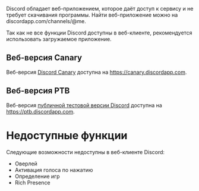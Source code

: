 <!-- TITLE: [RU] Discord Web -->
<!-- SUBTITLE: Веб-клиент Discord -->

Discord обладает веб-приложением, которое даёт доступ к сервису и не требует скачивания программы. Найти веб-приложение можно на discordapp.com/channels/@me. 

Так как не все функции Discord доступны в веб-клиенте, рекомендуется использовать загружаемое приложение. 

## Веб-версия Canary
Веб-версия [Discord Canary](/ru/canary) доступна на https://canary.discordapp.com.

## Веб-версия PTB
Веб-версия [публичной тестовой версии Discord](/ru/ptb) доступна на https://ptb.discordapp.com.

# Недоступные функции
Следующие возможности недоступны в веб-клиенте Discord:
* Оверлей
* Активация голоса по нажатию
* Определение игр
* Rich Presence